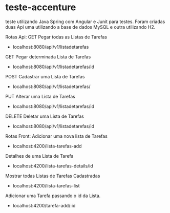 # teste-accenture
teste utilizando Java Spring com Angular e Junit para testes.
Foram criadas duas Api uma utilizando a base de dados MySQL e outra utilizando H2.

Rotas Api:
GET
Pegar todas as Listas de Tarefas
  * localhost:8080/api/v1/listadetarefas

GET
Pegar determinada Lista de Tarefas
  * localhost:8080/api/v1/listadetarefas/id

POST
Cadastrar uma Lista de Tarefas
  * localhost:8080/api/v1/listadetarefas/
 
PUT
Alterar uma Lista de Tarefas
  * localhost:8080/api/v1/listadetarefas/id

DELETE
Deletar uma Lista de Tarefas
  * localhost:8080/api/v1/listadetarefas/id

Rotas Front:
Adicionar uma nova lista de Tarefas
 * localhost:4200/lista-tarefas-add

Detalhes de uma Lista de Tarefa
 * localhost:4200/lista-tarefas-details/id

Mostrar todas Listas de Tarefas Cadastradas
 * localhost:4200/lista-tarefas-list

Adicionar uma Tarefa passando o id da Lista.
 * localhost:4200/tarefa-add/:id
